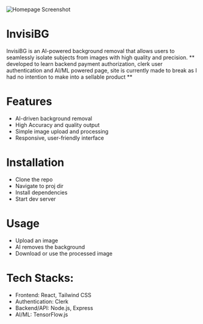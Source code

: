 ![Homepage Screenshot](./homepage.png)

# InvisiBG
InvisiBG is an AI-powered background removal that allows users to seamlessly isolate subjects from images with high quality and precision.
** developed to learn backend payment authorization, clerk user authentication and AI/ML powered page, site is currently made to break as I had no intention to make into a sellable product **

# Features
- AI-driven background removal
- High Accuracy and quality output
- Simple image upload and processing
- Responsive, user-friendly interface

# Installation
 - Clone the repo
 - Navigate to proj dir
 - Install dependencies
 - Start dev server
 
# Usage
 - Upload an image
 - AI removes the background
 - Download or use the processed image
 
 # Tech Stacks:
 - Frontend: React, Tailwind CSS
 - Authentication: Clerk
 - Backend/API: Node.js, Express
 - AI/ML: TensorFlow.js
 
